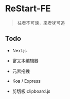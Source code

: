 # ReStart-FE

> 往者不可谏，来者犹可追

## Todo

- Next.js

- 富文本编辑器

- 元素拖拽

- Koa / Express

- 剪切板 clipboard.js

